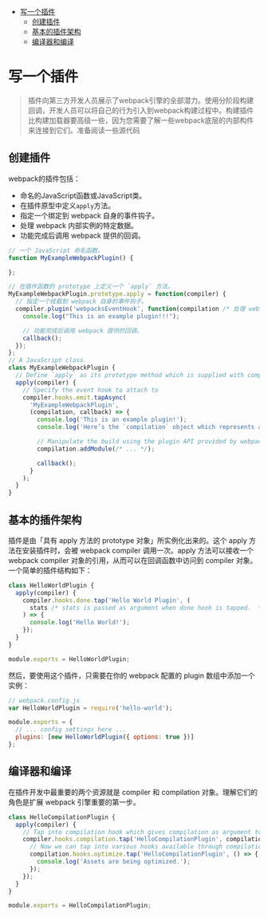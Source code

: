 - [写一个插件](#%e5%86%99%e4%b8%80%e4%b8%aa%e6%8f%92%e4%bb%b6)
  - [创建插件](#%e5%88%9b%e5%bb%ba%e6%8f%92%e4%bb%b6)
  - [基本的插件架构](#%e5%9f%ba%e6%9c%ac%e7%9a%84%e6%8f%92%e4%bb%b6%e6%9e%b6%e6%9e%84)
  - [编译器和编译](#%e7%bc%96%e8%af%91%e5%99%a8%e5%92%8c%e7%bc%96%e8%af%91)
# 写一个插件
> 插件向第三方开发人员展示了webpack引擎的全部潜力。使用分阶段构建回调，开发人员可以将自己的行为引入到webpack构建过程中。构建插件比构建加载器要高级一些，因为您需要了解一些webpack底层的内部构件来连接到它们。准备阅读一些源代码
## 创建插件
webpack的插件包括：
- 命名的JavaScript函数或JavaScript类。
- 在插件原型中定义`apply`方法。
- 指定一个绑定到 webpack 自身的事件钩子。
- 处理 webpack 内部实例的特定数据。
- 功能完成后调用 webpack 提供的回调。
```js
// 一个 JavaScript 命名函数。
function MyExampleWebpackPlugin() {

};

// 在插件函数的 prototype 上定义一个 `apply` 方法。
MyExampleWebpackPlugin.prototype.apply = function(compiler) {
  // 指定一个挂载到 webpack 自身的事件钩子。
  compiler.plugin('webpacksEventHook', function(compilation /* 处理 webpack 内部实例的特定数据。*/, callback) {
    console.log("This is an example plugin!!!");

    // 功能完成后调用 webpack 提供的回调。
    callback();
  });
};
// A JavaScript class.
class MyExampleWebpackPlugin {
  // Define `apply` as its prototype method which is supplied with compiler as its argument
  apply(compiler) {
    // Specify the event hook to attach to
    compiler.hooks.emit.tapAsync(
      'MyExampleWebpackPlugin',
      (compilation, callback) => {
        console.log('This is an example plugin!');
        console.log('Here’s the `compilation` object which represents a single build of assets:', compilation);

        // Manipulate the build using the plugin API provided by webpack
        compilation.addModule(/* ... */);

        callback();
      }
    );
  }
}
```
## 基本的插件架构
插件是由「具有 apply 方法的 prototype 对象」所实例化出来的。这个 apply 方法在安装插件时，会被 webpack compiler 调用一次。apply 方法可以接收一个 webpack compiler 对象的引用，从而可以在回调函数中访问到 compiler 对象。一个简单的插件结构如下：
```js
class HelloWorldPlugin {
  apply(compiler) {
    compiler.hooks.done.tap('Hello World Plugin', (
      stats /* stats is passed as argument when done hook is tapped.  */
    ) => {
      console.log('Hello World!');
    });
  }
}

module.exports = HelloWorldPlugin;
```
然后，要使用这个插件，只需要在你的 webpack 配置的 plugin 数组中添加一个实例：
```js
// webpack.config.js
var HelloWorldPlugin = require('hello-world');

module.exports = {
  // ... config settings here ...
  plugins: [new HelloWorldPlugin({ options: true })]
};
```
## 编译器和编译
在插件开发中最重要的两个资源就是 compiler 和 compilation 对象。理解它们的角色是扩展 webpack 引擎重要的第一步。
```js
class HelloCompilationPlugin {
  apply(compiler) {
    // Tap into compilation hook which gives compilation as argument to the callback function
    compiler.hooks.compilation.tap('HelloCompilationPlugin', compilation => {
      // Now we can tap into various hooks available through compilation
      compilation.hooks.optimize.tap('HelloCompilationPlugin', () => {
        console.log('Assets are being optimized.');
      });
    });
  }
}

module.exports = HelloCompilationPlugin;
```
